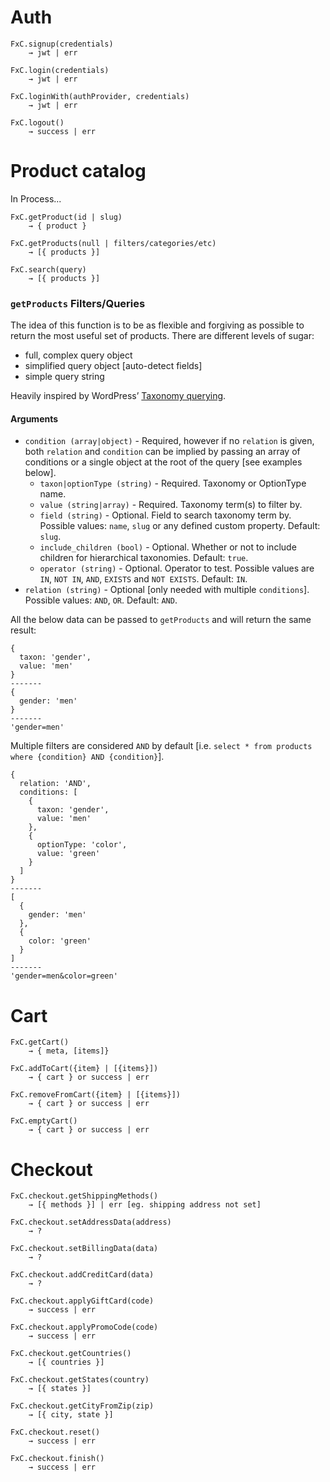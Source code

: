 # Auth

```
FxC.signup(credentials)
    → jwt | err

FxC.login(credentials)
    → jwt | err

FxC.loginWith(authProvider, credentials)
    → jwt | err

FxC.logout()
    → success | err
```


# Product catalog

In Process...

```
FxC.getProduct(id | slug)
    → { product }

FxC.getProducts(null | filters/categories/etc)
    → [{ products }]

FxC.search(query)
    → [{ products }]
```

### `getProducts` Filters/Queries

The idea of this function is to be as flexible and forgiving as possible to return the most useful set of products. There are different levels of sugar:

* full, complex query object
* simplified query object [auto-detect fields]
* simple query string

Heavily inspired by WordPress’ [Taxonomy querying](https://codex.wordpress.org/Class_Reference/WP_Query#Taxonomy_Parameters).

#### Arguments

- `condition (array|object)` - Required, however if no `relation` is given, both `relation` and `condition` can be implied by passing an array of conditions or a single object at the root of the query [see examples below].
  - `taxon|optionType (string)` - Required. Taxonomy or OptionType name.
  - `value (string|array)` - Required. Taxonomy term(s) to filter by.
  - `field (string)` - Optional. Field to search taxonomy term by. Possible values: `name`, `slug` or any defined custom property. Default: `slug`.
  - `include_children (bool)` - Optional. Whether or not to include children for hierarchical taxonomies. Default: `true`.
  - `operator (string)` - Optional. Operator to test. Possible values are `IN`, `NOT IN`, `AND`, `EXISTS` and `NOT EXISTS`. Default: `IN`.
- `relation (string)` - Optional [only needed with multiple `conditions`]. Possible values: `AND`, `OR`. Default: `AND`.

All the below data can be passed to `getProducts` and will return the same result:


```
{
  taxon: 'gender',
  value: 'men'
}
-------
{
  gender: 'men'
}
-------
'gender=men'
```

Multiple filters are considered `AND` by default [i.e. `select * from products where {condition} AND {condition}`].

```
{
  relation: 'AND',
  conditions: [
    {
      taxon: 'gender',
      value: 'men'
    },
    {
      optionType: 'color',
      value: 'green'
    }
  ]
}
-------
[
  {
    gender: 'men'
  },
  {
    color: 'green'
  }
]
-------
'gender=men&color=green'
```


# Cart

```
FxC.getCart()
    → { meta, [items]}

FxC.addToCart({item} | [{items}])
    → { cart } or success | err

FxC.removeFromCart({item} | [{items}])
    → { cart } or success | err

FxC.emptyCart()
    → { cart } or success | err

```


# Checkout

```
FxC.checkout.getShippingMethods()
    → [{ methods }] | err [eg. shipping address not set]

FxC.checkout.setAddressData(address)
    → ?

FxC.checkout.setBillingData(data)
    → ?

FxC.checkout.addCreditCard(data)
    → ?

FxC.checkout.applyGiftCard(code)
    → success | err

FxC.checkout.applyPromoCode(code)
    → success | err

FxC.checkout.getCountries()
    → [{ countries }]

FxC.checkout.getStates(country)
    → [{ states }]

FxC.checkout.getCityFromZip(zip)
    → [{ city, state }]

FxC.checkout.reset()
    → success | err

FxC.checkout.finish()
    → success | err

```
